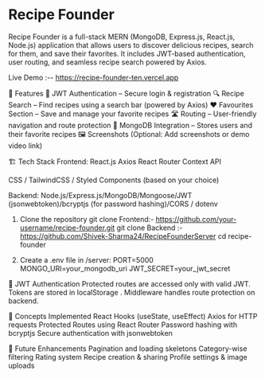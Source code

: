 # Recipe Founder
Recipe Founder is a full-stack MERN (MongoDB, Express.js, React.js, Node.js) application that allows users to discover delicious recipes, search for them, and save their favorites. It includes JWT-based authentication, user routing, and seamless recipe search powered by Axios.

Live Demo :-- https://recipe-founder-ten.vercel.app

🔐 Features
🔑 JWT Authentication – Secure login & registration
🔍 Recipe Search – Find recipes using a search bar (powered by Axios)
❤️ Favourites Section – Save and manage your favorite recipes
🛣️ Routing – User-friendly navigation and route protection
💾 MongoDB Integration – Stores users and their favorite recipes
🖼️ Screenshots
(Optional: Add screenshots or demo video link)

🏗️ Tech Stack
Frontend:
React.js
Axios
React Router
Context API 

CSS / TailwindCSS / Styled Components (based on your choice)

Backend: Node.js/Express.js/MongoDB/Mongoose/JWT (jsonwebtoken)/bcryptjs (for password hashing)/CORS / dotenv

1. Clone the repository
git clone Frontend:- https://github.com/your-username/recipe-founder.git
git clone Backend :- https://github.com/Shivek-Sharma24/RecipeFounderServer
cd recipe-founder

3. Create a .env file in /server:
PORT=5000
MONGO_URI=your_mongodb_uri
JWT_SECRET=your_jwt_secret

🔐 JWT Authentication
Protected routes are accessed only with valid JWT.
Tokens are stored in localStorage .
Middleware handles route protection on backend.

🧠 Concepts Implemented
React Hooks (useState, useEffect)
Axios for HTTP requests
Protected Routes using React Router
Password hashing with bcryptjs
Secure authentication with jsonwebtoken

🚀 Future Enhancements
Pagination and loading skeletons
Category-wise filtering
Rating system
Recipe creation & sharing
Profile settings & image uploads














